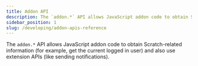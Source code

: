 ```yaml
---
title: Addon API
description: The `addon.*` API allows JavaScript addon code to obtain Scratch-related information (for example, get the current logged in user) and also use extension APIs (like sending notifications).
sidebar_position: 1
slug: /developing/addon-apis-reference
---
```


The `addon.*` API allows JavaScript addon code to obtain Scratch-related information
(for example, get the current logged in user) and also use extension APIs (like sending notifications).
